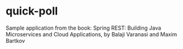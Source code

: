 # quick-poll
Sample application from the book:
Spring REST: Building Java Microservices and Cloud Applications, by Balaji Varanasi and Maxim Bartkov
